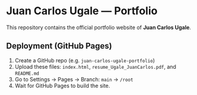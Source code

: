 # Juan Carlos Ugale — Portfolio

This repository contains the official portfolio website of **Juan Carlos Ugale**.

## Deployment (GitHub Pages)
1. Create a GitHub repo (e.g. `juan-carlos-ugale-portfolio`)
2. Upload these files: `index.html`, `resume_Ugale_JuanCarlos.pdf`, and `README.md`
3. Go to Settings → Pages → Branch: `main` → `/root`
4. Wait for GitHub Pages to build the site.
